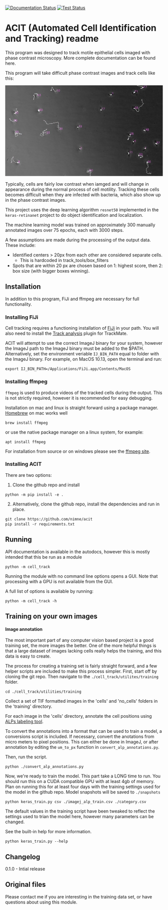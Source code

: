 [![Documentation Status](https://readthedocs.org/projects/acit/badge/?version=latest)](https://acit.readthedocs.io/en/latest/?badge=latest)
[![Test Status](https://travis-ci.org/nimne/acit.svg?branch=master)](https://travis-ci.org/nimne/acit)

# ACIT (Automated Cell Identification and Tracking) readme

This program was designed to track motile epithelial cells imaged with phase contrast microscopy.
More complete documentation can be found here.

This program will take difficult phase contrast images and track cells like this:

![Image of tracked cells](tests/out_example.png)

Typically, cells are fairly low contrast when iamged and will change in appearance during the normal process of cell motility. Tracking these cells becomes difficult when they are infected with bacteria, which also show up in the phase contrast images.

This project uses the deep learning algorithm `resnet50` implemented in the `keras-retinanet` project to do object identification and localization.

The machine learning model was trained on approximately 300 manually annotated images over 75 epochs, each with 3000 steps.

A few assumptions are made during the processing of the output data.
These include:

- Identified centers > 20px from each other are considered separate cells.
  - This is hardcoded in track_tools/box_filters
- Spots that are within 20 px are chosen based on 1: highest score, then 2: box size (with bigger boxes winning).

## Installation
In addition to this program, FiJi and ffmpeg are necessary for full functionality.

### Installing FiJi
Cell tracking requires a functioning installation of [FiJi](https://imagej.net/Fiji) in your path.
You will also need to install the [Track analysis](https://imagej.net/TrackMate#Extensions) plugin for TrackMate.

ACIT will attempt to use the correct ImageJ binary for your system, however
the ImageJ path to the ImageJ binary must be added to the $PATH.
Alternatively, set the environment veriable `IJ_BIN_PATH` equal to folder with the ImageJ binary.
For example, on MacOS 10.13, open the terminal and run:
```
export IJ_BIN_PATH=/Applications/FiJi.app/Contents/MacOS
```
### Installing ffmpeg
`ffmpeg` is used to produce videos of the tracked cells during the output. This is not
strictly required, however it is recommended for easy debugging.

Installation on mac and linux is straight forward using a package manager. [Homebrew](https://brew.sh/) on mac works well
```
brew install ffmpeg
````
or use the native package manager on a linux system, for example:
```
apt install ffmpeg
```
For installation from source or on windows please see the [ffmpeg site](https://www.ffmpeg.org/download.html).
### Installing ACIT
There are two options:
1. Clone the github repo and install
```
python -m pip install -e .
```
2. Alternatively, clone the github repo, install the dependencies and run in place.
```
git clone https://github.com/nimne/acit
pip install -r requirements.txt
```

## Running

API documentation is available in the autodocs, however this is mostly
intended that this be run as a module
```
python -m cell_track
```
Running the module with no command line options opens a GUI.
Note that processing with a GPU is not available from the GUI.

A full list of options is available by running:
```
python -m cell_track -h
```
## Training on your own images
#### Image annotation
The most important part of any computer vision based project is a good training set,
the more images the better. One of the more helpful things is that a large dataset
of images lacking cells really helps the training, and this data is easy to create.

The process for creating a training set is fairly straight forward, and a few
helper scripts are included to make this process simpler. First, start off
by cloning the git repo. Then navigate to the `./cell_track/utilites/training` folder.
```
cd ./cell_track/utilities/training
```

Collect a set of TIF formatted images in the 'cells' and 'no_cells' folders in the
'training' directory.

For each image in the 'cells' directory, annotate the cell positions using
[ALPs labeling tool](https://alpslabel.wordpress.com/2017/01/26/alt/).

To convert the annotations into a format that can be used to train a
model, a conversions script is included. If necessary, convert the anotations
from micro meters to pixel positions. This can either be done in ImageJ,
or after annotation by editing the `um_to_px` function in `convert_alp_annotations.py`.

Then, run the script.
```
python ./convert_alp_annotations.py
```

Now, we're ready to train the model. This part take a LONG time to run.
You should run this on a CUDA compatible GPU with at least 4gb of memory. Plan
on running this for at least four days with the training settings used for the
model in the github repo. Model snapshots will be saved to `./snapshots`

```
python keras_train.py csv ./imagej_alp_train.csv ./category.csv
```
The default values in the training script have been tweaked to reflect
the settings used to trian the model here, however many parameters can be changed.

See the built-in help for more information.
```
python keras_train.py --help
```
## Changelog

0.1.0 - Intial release


## Original files

Please contact me if you are interesting in the training 
data set, or have questions about using this module.
